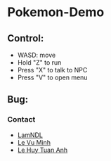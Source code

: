 # Pokemon-Demo
## Control:
  - WASD: move
  - Hold "Z" to run
  - Press "X" to talk to NPC
  - Press "V" to open menu
## Bug:
### Contact
  - [LamNDL](https://fb.com/clumsyonce)
  - [Le Vu Minh](https://www.facebook.com/vmin.le.333)
  - [Le Huy Tuan Anh](https://www.facebook.com/tuananh.0612)
